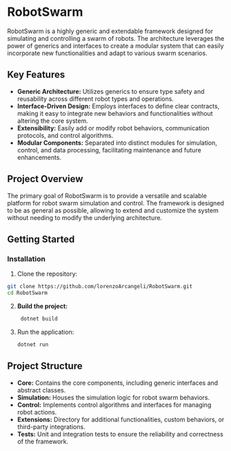 # RobotSwarm

RobotSwarm is a highly generic and extendable framework designed for simulating and controlling a swarm of robots. The architecture leverages the power of generics and interfaces to create a modular system that can easily incorporate new functionalities and adapt to various swarm scenarios.

## Key Features

- **Generic Architecture:** Utilizes generics to ensure type safety and reusability across different robot types and operations.
- **Interface-Driven Design:** Employs interfaces to define clear contracts, making it easy to integrate new behaviors and functionalities without altering the core system.
- **Extensibility:** Easily add or modify robot behaviors, communication protocols, and control algorithms.
- **Modular Components:** Separated into distinct modules for simulation, control, and data processing, facilitating maintenance and future enhancements.

## Project Overview

The primary goal of RobotSwarm is to provide a versatile and scalable platform for robot swarm simulation and control. The framework is designed to be as general as possible, allowing to extend and customize the system without needing to modify the underlying architecture.

## Getting Started

### Installation

1. Clone the repository:

  ```bash
  git clone https://github.com/lorenzoArcangeli/RobotSwarm.git
  cd RobotSwarm
   ```

2. **Build the project:**
   ```bash
	dotnet build

3. Run the application:
   ```bash
   dotnet run

## Project Structure
- **Core:** Contains the core components, including generic interfaces and abstract classes.
- **Simulation:** Houses the simulation logic for robot swarm behaviors.
- **Control:** Implements control algorithms and interfaces for managing robot actions.
- **Extensions:** Directory for additional functionalities, custom behaviors, or third-party integrations.
- **Tests:** Unit and integration tests to ensure the reliability and correctness of the framework.

